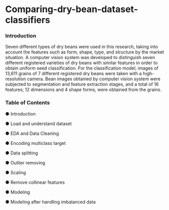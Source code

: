 # Comparing-dry-bean-dataset-classifiers

### Introduction
Seven different types of dry beans were used in this research, taking into account the features such as form, shape, type, and structure by the market situation. A computer vision system was developed to distinguish seven different registered varieties of dry beans with similar features in order to obtain uniform seed classification. For the classification model, images of 13,611 grains of 7 different registered dry beans were taken with a high-resolution camera. Bean images obtained by computer vision system were subjected to segmentation and feature extraction stages, and a total of 16 features; 12 dimensions and 4 shape forms, were obtained from the grains.
### Table of Contents
&#9679; Introduction

&#9679; Load and understand dataset

&#9679; EDA and Data Cleaning

&#9679; Encoding multiclass target

&#9679; Data splitting

&#9679; Outlier removing

&#9679; Scaling

&#9679; Remove collinear features

&#9679; Modeling

&#9679; Modeling after handling imbalanced data
